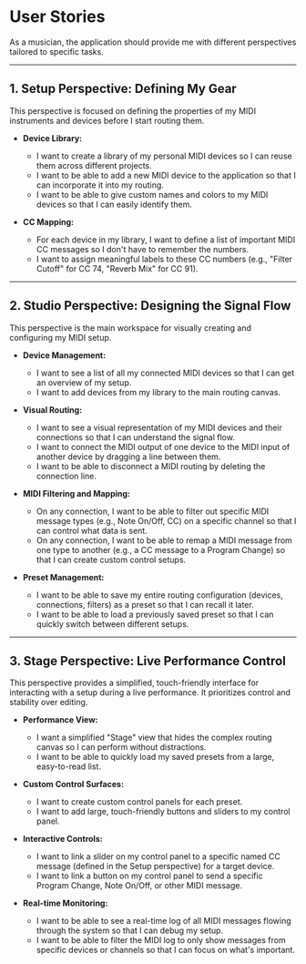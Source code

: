 # User Stories

As a musician, the application should provide me with different perspectives tailored to specific tasks.

---

## 1. Setup Perspective: Defining My Gear

This perspective is focused on defining the properties of my MIDI instruments and devices before I start routing them.

*   **Device Library:**
    *   I want to create a library of my personal MIDI devices so I can reuse them across different projects.
    *   I want to be able to add a new MIDI device to the application so that I can incorporate it into my routing.
    *   I want to be able to give custom names and colors to my MIDI devices so that I can easily identify them.

*   **CC Mapping:**
    *   For each device in my library, I want to define a list of important MIDI CC messages so I don't have to remember the numbers.
    *   I want to assign meaningful labels to these CC numbers (e.g., "Filter Cutoff" for CC 74, "Reverb Mix" for CC 91).

---

## 2. Studio Perspective: Designing the Signal Flow

This perspective is the main workspace for visually creating and configuring my MIDI setup.

*   **Device Management:**
    *   I want to see a list of all my connected MIDI devices so that I can get an overview of my setup.
    *   I want to add devices from my library to the main routing canvas.

*   **Visual Routing:**
    *   I want to see a visual representation of my MIDI devices and their connections so that I can understand the signal flow.
    *   I want to connect the MIDI output of one device to the MIDI input of another device by dragging a line between them.
    *   I want to be able to disconnect a MIDI routing by deleting the connection line.

*   **MIDI Filtering and Mapping:**
    *   On any connection, I want to be able to filter out specific MIDI message types (e.g., Note On/Off, CC) on a specific channel so that I can control what data is sent.
    *   On any connection, I want to be able to remap a MIDI message from one type to another (e.g., a CC message to a Program Change) so that I can create custom control setups.

*   **Preset Management:**
    *   I want to be able to save my entire routing configuration (devices, connections, filters) as a preset so that I can recall it later.
    *   I want to be able to load a previously saved preset so that I can quickly switch between different setups.

---

## 3. Stage Perspective: Live Performance Control

This perspective provides a simplified, touch-friendly interface for interacting with a setup during a live performance. It prioritizes control and stability over editing.

*   **Performance View:**
    *   I want a simplified "Stage" view that hides the complex routing canvas so I can perform without distractions.
    *   I want to be able to quickly load my saved presets from a large, easy-to-read list.

*   **Custom Control Surfaces:**
    *   I want to create custom control panels for each preset.
    *   I want to add large, touch-friendly buttons and sliders to my control panel.

*   **Interactive Controls:**
    *   I want to link a slider on my control panel to a specific named CC message (defined in the Setup perspective) for a target device.
    *   I want to link a button on my control panel to send a specific Program Change, Note On/Off, or other MIDI message.

*   **Real-time Monitoring:**
    *   I want to be able to see a real-time log of all MIDI messages flowing through the system so that I can debug my setup.
    *   I want to be able to filter the MIDI log to only show messages from specific devices or channels so that I can focus on what's important.